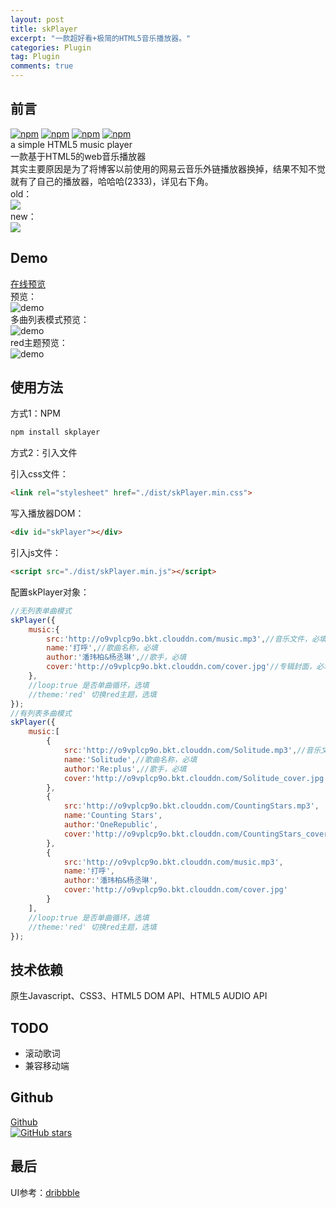 ```yaml
---
layout: post
title: skPlayer
excerpt: "一款超好看+极简的HTML5音乐播放器。"
categories: Plugin
tag: Plugin
comments: true
---
```


## 前言
[![npm](https://img.shields.io/npm/v/skplayer.svg)]() [![npm](https://img.shields.io/npm/l/skplayer.svg?maxAge=2592000)]() [![npm](https://img.shields.io/npm/dt/skplayer.svg)]() [![npm](https://img.shields.io/badge/made%20by-Scott-orange.svg)]()  
a simple HTML5 music player  
一款基于HTML5的web音乐播放器  
其实主要原因是为了将博客以前使用的网易云音乐外链播放器换掉，结果不知不觉就有了自己的播放器，哈哈哈(2333)，详见右下角。  
old：  
<img src="{{ site.loading }}" data-src="/img/skPlayer/old.png" class="lazy"><br>
new：  
<img src="{{ site.loading }}" data-src="/img/skPlayer/new.png" class="lazy"><br>

## Demo
[在线预览](http://www.chengfeilong.com/skPlayer/)  
预览：  
![demo](http://o9vplcp9o.bkt.clouddn.com/demo.gif)  
多曲列表模式预览：  
![demo](http://o9vplcp9o.bkt.clouddn.com/demo_mutil.jpg)  
red主题预览：  
![demo](http://o9vplcp9o.bkt.clouddn.com/demo_red.jpg)

## 使用方法
方式1：NPM  

```bash
npm install skplayer
```

方式2：引入文件  

引入css文件： 

```html
<link rel="stylesheet" href="./dist/skPlayer.min.css">
```

写入播放器DOM：

```html
<div id="skPlayer"></div>
```

引入js文件：

```html
<script src="./dist/skPlayer.min.js"></script>
```

配置skPlayer对象：

```js
//无列表单曲模式
skPlayer({
    music:{
        src:'http://o9vplcp9o.bkt.clouddn.com/music.mp3',//音乐文件，必填
        name:'打呼',//歌曲名称，必填
        author:'潘玮柏&杨丞琳',//歌手，必填
        cover:'http://o9vplcp9o.bkt.clouddn.com/cover.jpg'//专辑封面，必填
    },
    //loop:true 是否单曲循环，选填
    //theme:'red' 切换red主题，选填
});
//有列表多曲模式
skPlayer({
    music:[
        {
            src:'http://o9vplcp9o.bkt.clouddn.com/Solitude.mp3',//音乐文件，必填
            name:'Solitude',//歌曲名称，必填
            author:'Re:plus',//歌手，必填
            cover:'http://o9vplcp9o.bkt.clouddn.com/Solitude_cover.jpg'//专辑封面，必填
        },
        {
            src:'http://o9vplcp9o.bkt.clouddn.com/CountingStars.mp3',
            name:'Counting Stars',
            author:'OneRepublic',
            cover:'http://o9vplcp9o.bkt.clouddn.com/CountingStars_cover.jpg'
        },
        {
            src:'http://o9vplcp9o.bkt.clouddn.com/music.mp3',
            name:'打呼',
            author:'潘玮柏&杨丞琳',
            cover:'http://o9vplcp9o.bkt.clouddn.com/cover.jpg'
        }
    ],
    //loop:true 是否单曲循环，选填
    //theme:'red' 切换red主题，选填
});
```

## 技术依赖
原生Javascript、CSS3、HTML5 DOM API、HTML5 AUDIO API

## TODO
* 滚动歌词
* 兼容移动端

## Github
[Github](https://github.com/wangpengfei15975/skPlayer)  
[![GitHub stars](https://img.shields.io/github/stars/wangpengfei15975/skPlayer.svg?style=social&label=Star)](https://github.com/wangpengfei15975/skPlayer)

## 最后
UI参考：[dribbble](https://dribbble.com/shots/1233843-Ui-Kit-Rainy-Season)
